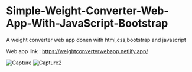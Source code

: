 # Simple-Weight-Converter-Web-App-With-JavaScript-Bootstrap
A weight converter web app donen with html,css,bootstrap and javascript

Web app link : https://weightconverterwebapp.netlify.app/

![Capture](https://user-images.githubusercontent.com/45704141/85916546-9cd25000-b873-11ea-97c4-d00565740ff1.PNG)
![Capture2](https://user-images.githubusercontent.com/45704141/85916548-a065d700-b873-11ea-84be-4ef0711166a9.PNG)
